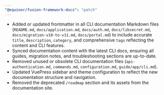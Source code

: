 ```yaml
---
"@equinor/fusion-framework-docs": "patch"
---
```


- Added or updated frontmatter in all CLI documentation Markdown files (`README.md`, `docs/application.md`, `docs/auth.md`, `docs/libsecret.md`, `docs/migration-v10-to-v11.md`, `docs/portal.md`) to include accurate `title`, `description`, `category`, and comprehensive `tags` reflecting the content and CLI features.
- Synced documentation content with the latest CLI docs, ensuring all guides, migration notes, and troubleshooting sections are up-to-date.
- Removed unused or obsolete CLI documentation files (`api-authentication.md`, `commands.md`, `configuration.md`, `guide/app/cli.md`).
- Updated VuePress sidebar and theme configuration to reflect the new documentation structure and navigation.
- Removed the deprecated `/roadmap` section and its assets from the documentation site.
